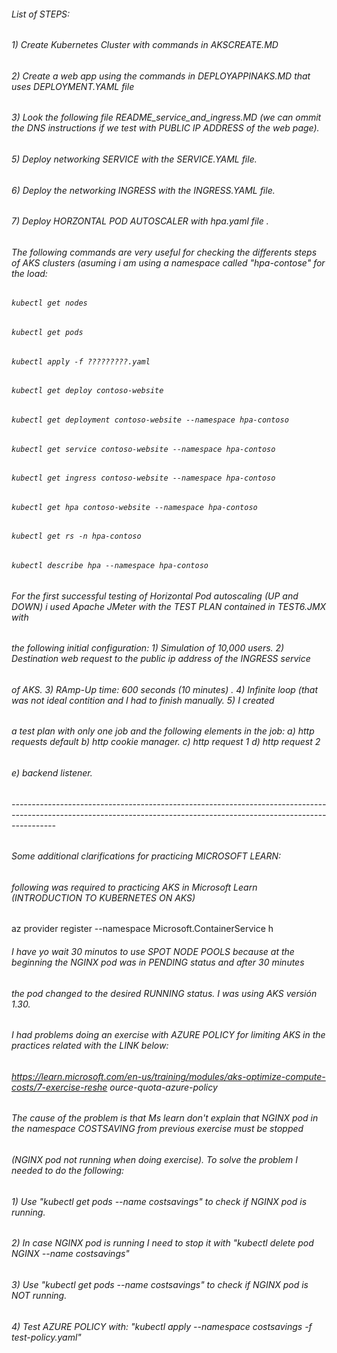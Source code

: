 ###### List of STEPS:
###### 1) Create Kubernetes Cluster with commands in AKSCREATE.MD
###### 2) Create a web app using the commands in DEPLOYAPPINAKS.MD that uses DEPLOYMENT.YAML file
###### 3) Look the following file README_service_and_ingress.MD (we can ommit the DNS instructions if we test with PUBLIC IP ADDRESS of the web page).
###### 5) Deploy networking SERVICE with the SERVICE.YAML file.
###### 6) Deploy the networking INGRESS with the INGRESS.YAML file.
###### 7) Deploy HORZONTAL POD AUTOSCALER with hpa.yaml file .

######  The following commands are very useful for checking the differents steps of AKS clusters (asuming i am using a namespace called "hpa-contose" for the load:
######
###### `kubectl get nodes`
###### `kubectl get pods`
###### `kubectl apply -f ?????????.yaml`
###### `kubectl get deploy contoso-website`
###### `kubectl get deployment contoso-website --namespace hpa-contoso`
###### `kubectl get service contoso-website --namespace hpa-contoso`
###### `kubectl get ingress contoso-website --namespace hpa-contoso`
###### `kubectl get hpa contoso-website --namespace hpa-contoso`
###### `kubectl get rs -n hpa-contoso`
###### `kubectl describe hpa --namespace hpa-contoso`
######

######   For the first successful testing of Horizontal Pod autoscaling (UP and DOWN) i used Apache JMeter with the TEST PLAN contained in TEST6.JMX with
######   the following initial configuration: 1) Simulation of 10,000 users. 2) Destination web request to the public ip address of the INGRESS service 
######   of AKS. 3) RAmp-Up time: 600 seconds (10 minutes) . 4) Infinite loop (that was not ideal contition and I had to finish manually. 5) I created
######   a test plan with only one job and the following elements in the job: a) http requests default b) http cookie manager. c) http request 1 d) http request 2
######   e) backend listener.

###### -----------------------------------------------------------------------------------------------------------------------------------------------------------------------
###### Some additional clarifications for practicing MICROSOFT LEARN:
###### following was required to practicing AKS in Microsoft Learn (INTRODUCTION TO KUBERNETES ON AKS)
az provider register --namespace Microsoft.ContainerService
h 
###### I have yo wait 30 minutos to use SPOT NODE POOLS because at the beginning the NGINX pod was in PENDING status and after 30 minutes
###### the pod changed to the desired RUNNING status. I was using AKS versión 1.30.

###### I had problems doing an exercise with AZURE POLICY for limiting AKS in the practices related with the LINK below:
######  https://learn.microsoft.com/en-us/training/modules/aks-optimize-compute-costs/7-exercise-reshe ource-quota-azure-policy
######  The cause of the problem is that Ms learn don't explain that NGINX pod in the namespace COSTSAVING from previous exercise must be stopped 
######  (NGINX pod not running when doing exercise). To solve the problem I needed to do the following:
######  1) Use "kubectl get pods --name costsavings" to check if NGINX pod is running.
######  2) In case NGINX pod is running I need to stop it with "kubectl delete pod NGINX --name costsavings" 
######  3) Use "kubectl get pods --name costsavings" to check if NGINX pod is NOT running.
######  4) Test AZURE POLICY with: "kubectl apply --namespace costsavings -f test-policy.yaml"

